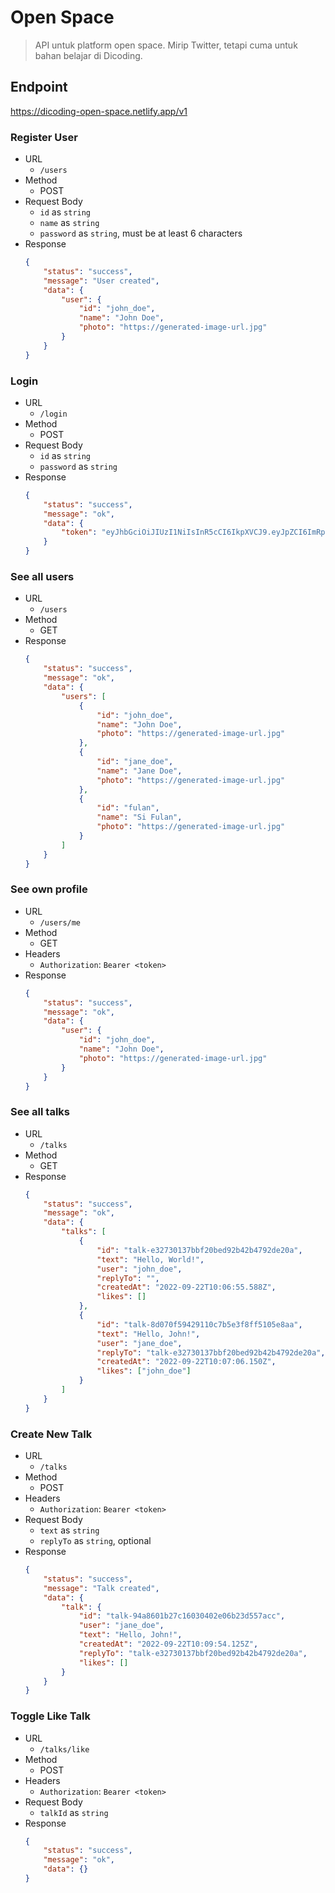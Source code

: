 # Open Space

> API untuk platform open space. Mirip Twitter, tetapi cuma untuk bahan belajar di Dicoding.

## Endpoint 
https://dicoding-open-space.netlify.app/v1


### Register User
- URL
  - `/users`
- Method
  - POST
- Request Body
  - `id` as `string`
  - `name` as `string`
  - `password` as `string`, must be at least 6 characters
- Response
    ```json
    {
        "status": "success",
        "message": "User created",
        "data": {
            "user": {
                "id": "john_doe",
                "name": "John Doe",
                "photo": "https://generated-image-url.jpg"
            }
        }
    }
    ```

### Login
- URL
  - `/login`
- Method
  - POST
- Request Body
  - `id` as `string`
  - `password` as `string`
- Response
    ```json
    {
        "status": "success",
        "message": "ok",
        "data": {
            "token": "eyJhbGciOiJIUzI1NiIsInR5cCI6IkpXVCJ9.eyJpZCI6ImRpbWFzMiIsIm5hbWUiOiJEaW1hcyBTYXB1dHJhIiwicGhvdG8iOiJodHRwczovL3VpLWF2YXRhcnMuY29tL2FwaS8_bmFtZT1EaW1hcyBTYXB1dHJhJmJhY2tncm91bmQ9cmFuZG9tIiwiaXNfcGVybWFuZW50IjpmYWxzZSwiaWF0IjoxNjYzODQwNzY0fQ._HrzpinFYX_m9WfvM-lGCdVrnhnaGHhzt1e6eATE1Iw"
        }
   }
    ```

### See all users
- URL
  - `/users`
- Method
  - GET
- Response
    ```json
    {
        "status": "success",
        "message": "ok",
        "data": {
            "users": [
                {
                    "id": "john_doe",
                    "name": "John Doe",
                    "photo": "https://generated-image-url.jpg"
                },
                {
                    "id": "jane_doe",
                    "name": "Jane Doe",
                    "photo": "https://generated-image-url.jpg"
                },
                {
                    "id": "fulan",
                    "name": "Si Fulan",
                    "photo": "https://generated-image-url.jpg"
                }
            ]
        }
    }
    ```

### See own profile
- URL
  - `/users/me`
- Method
  - GET
- Headers
  - `Authorization`: `Bearer <token>`
- Response
    ```json
    {
        "status": "success",
        "message": "ok",
        "data": {
            "user": {
                "id": "john_doe",
                "name": "John Doe",
                "photo": "https://generated-image-url.jpg"
            }
        }
    }
    ```

### See all talks
- URL
  - `/talks`
- Method
  - GET
- Response
    ```json
    {
        "status": "success",
        "message": "ok",
        "data": {
            "talks": [
                {
                    "id": "talk-e32730137bbf20bed92b42b4792de20a",
                    "text": "Hello, World!",
                    "user": "john_doe",
                    "replyTo": "",
                    "createdAt": "2022-09-22T10:06:55.588Z",
                    "likes": []
                },
                {
                    "id": "talk-8d070f59429110c7b5e3f8ff5105e8aa",
                    "text": "Hello, John!",
                    "user": "jane_doe",
                    "replyTo": "talk-e32730137bbf20bed92b42b4792de20a",
                    "createdAt": "2022-09-22T10:07:06.150Z",
                    "likes": ["john_doe"]
                }
            ]
        }
    }
    
    ```

### Create New Talk
- URL
  - `/talks`
- Method
  - POST
- Headers
  - `Authorization`: `Bearer <token>`
- Request Body
  - `text` as `string`
  - `replyTo` as `string`, optional
- Response
    ```json
    {
        "status": "success",
        "message": "Talk created",
        "data": {
            "talk": {
                "id": "talk-94a8601b27c16030402e06b23d557acc",
                "user": "jane_doe",
                "text": "Hello, John!",
                "createdAt": "2022-09-22T10:09:54.125Z",
                "replyTo": "talk-e32730137bbf20bed92b42b4792de20a",
                "likes": []
            }
        }
    }
    ```

### Toggle Like Talk
- URL
  - `/talks/like`
- Method
  - POST
- Headers
  - `Authorization`: `Bearer <token>`
- Request Body
  - `talkId` as `string`
- Response
    ```json
    {
        "status": "success",
        "message": "ok",
        "data": {}
    }
    ```
